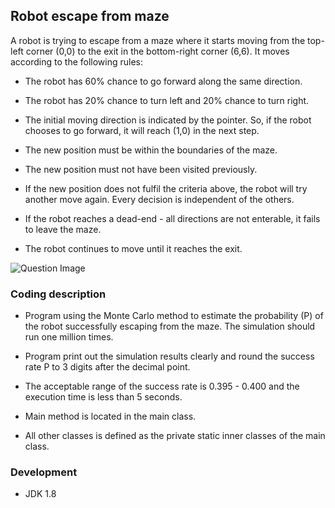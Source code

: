 ## Robot escape from maze

A robot is trying to escape from a maze where it starts moving from the top-left corner 
(0,0) to the exit in the bottom-right corner (6,6). It moves according to the following 
rules:

- The robot has 60% chance to go forward along the same direction.

- The robot has 20% chance to turn left and 20% chance to turn right.

- The initial moving direction is indicated by the pointer. So, if the robot chooses 
to go forward, it will reach (1,0) in the next step.

- The new position must be within the boundaries of the maze.

- The new position must not have been visited previously.

- If the new position does not fulfil the criteria above, the robot will try another 
move again. Every decision is independent of the others.

- If the robot reaches a dead-end - all directions are not enterable, it fails to 
leave the maze.

- The robot continues to move until it reaches the exit.

![Question Image](images/question.png)

### Coding description

- Program using the Monte Carlo method to estimate the probability (P) of the robot
successfully escaping from the maze. The simulation should run one million times.

- Program print out the simulation results clearly and round the success rate P to
3 digits after the decimal point.

- The acceptable range of the success rate is 0.395 - 0.400 and the execution time 
is less than 5 seconds.

- Main method is located in the main class.

- All other classes is defined as the private static inner classes of the main class.

### Development

- JDK 1.8
